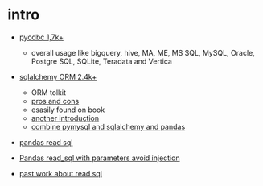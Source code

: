 # intro

* [pyodbc 1,7k+](https://github.com/mkleehammer/pyodbc/wiki)
  * overall usage like bigquery, hive, MA, ME, MS SQL, MySQL, Oracle, Postgre SQL, SQLite, Teradata and Vertica
* [sqlalchemy ORM 2.4k+](https://github.com/sqlalchemy/sqlalchemy)
  * ORM tolkit
  * [pros and cons](https://blog.csdn.net/qq_36043379/article/details/87603505)
  * esasily found on book
  * [another introduction](https://codertw.com/%E7%A8%8B%E5%BC%8F%E8%AA%9E%E8%A8%80/368808/)
  * [combine pymysql and sqlalchemy and pandas](https://stackoverflow.com/questions/37730243/importing-data-from-a-mysql-database-into-a-pandas-data-frame-including-column-n/37730334)

* [pandas read sql](https://pandas.pydata.org/pandas-docs/stable/reference/api/pandas.read_sql.html)

* [Pandas read_sql with parameters avoid injection](https://stackoverflow.com/questions/24408557/pandas-read-sql-with-parameters)

* [past work about read sql](https://github.com/YLTsai0609/TSTAR_forum_crawling/blob/master/crawler.py)